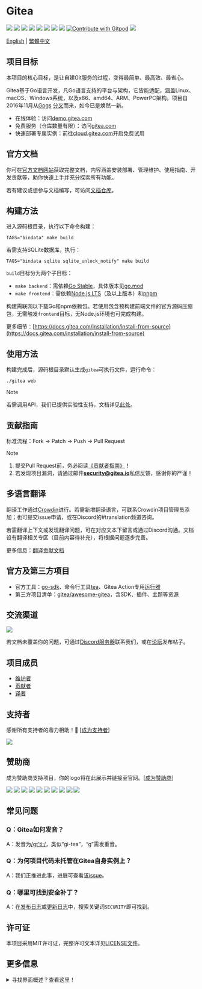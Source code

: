 # Gitea

[![](https://github.com/go-gitea/gitea/actions/workflows/release-nightly.yml/badge.svg?branch=main)](https://github.com/go-gitea/gitea/actions/workflows/release-nightly.yml?query=branch%3Amain "Release Nightly")
[![](https://img.shields.io/discord/322538954119184384.svg?logo=discord&logoColor=white&label=Discord&color=5865F2)](https://discord.gg/Gitea "Join the Discord chat at https://discord.gg/Gitea")
[![](https://goreportcard.com/badge/code.gitea.io/gitea)](https://goreportcard.com/report/code.gitea.io/gitea "Go Report Card")
[![](https://pkg.go.dev/badge/code.gitea.io/gitea?status.svg)](https://pkg.go.dev/code.gitea.io/gitea "GoDoc")
[![](https://img.shields.io/github/release/go-gitea/gitea.svg)](https://github.com/go-gitea/gitea/releases/latest "GitHub release")
[![](https://www.codetriage.com/go-gitea/gitea/badges/users.svg)](https://www.codetriage.com/go-gitea/gitea "Help Contribute to Open Source")
[![](https://opencollective.com/gitea/tiers/backers/badge.svg?label=backers&color=brightgreen)](https://opencollective.com/gitea "Become a backer/sponsor of gitea")
[![](https://img.shields.io/badge/License-MIT-blue.svg)](https://opensource.org/licenses/MIT "License: MIT")
[![Contribute with Gitpod](https://img.shields.io/badge/Contribute%20with-Gitpod-908a85?logo=gitpod&color=green)](https://gitpod.io/#https://github.com/go-gitea/gitea)
[![](https://badges.crowdin.net/gitea/localized.svg)](https://translate.gitea.com "Crowdin")

[English](./README.md) | [繁體中文](./README.zh-tw.md)

## 项目目标
本项目的核心目标，是让自建Git服务的过程，变得最简单、最高效、最省心。

Gitea基于Go语言开发，凡Go语言支持的平台与架构，它皆能适配，涵盖Linux、macOS、Windows系统，以及x86、amd64、ARM、PowerPC架构。项目自2016年11月从[Gogs](https://gogs.io) [分叉](https://blog.gitea.com/welcome-to-gitea/)而来，如今已是焕然一新。

- 在线体验：访问[demo.gitea.com](https://demo.gitea.com)
- 免费服务（仓库数量有限）：访问[gitea.com](https://gitea.com/user/login)
- 快速部署专属实例：前往[cloud.gitea.com](https://cloud.gitea.com)开启免费试用


## 官方文档
你可在[官方文档网站](https://docs.gitea.com/)获取完整文档，内容涵盖安装部署、管理维护、使用指南、开发贡献等，助你快速上手并充分探索所有功能。

若有建议或想参与文档编写，可访问[文档仓库](https://gitea.com/gitea/docs)。


## 构建方法
进入源码根目录，执行以下命令构建：

```
TAGS="bindata" make build
```

若需支持SQLite数据库，执行：

  ```
  TAGS="bindata sqlite sqlite_unlock_notify" make build
  ```

`build`目标分为两个子目标：

- `make backend`：需依赖[Go Stable](https://go.dev/dl/)，具体版本见[go.mod](/go.mod)
- `make frontend`：需依赖[Node.js LTS](https://nodejs.org/en/download/)（及以上版本）和[pnpm](https://pnpm.io/installation)

构建需联网以下载Go和npm依赖包。若使用包含预构建前端文件的官方源码压缩包，无需触发`frontend`目标，无Node.js环境也可完成构建。

更多细节：[https://docs.gitea.com/installation/install-from-source](https://docs.gitea.com/installation/install-from-source)


## 使用方法
构建完成后，源码根目录默认生成`gitea`可执行文件，运行命令：

```
./gitea web
```

> [!NOTE]
> 若需调用API，我们已提供实验性支持，文档详见[此处](https://docs.gitea.com/api)。


## 贡献指南
标准流程：Fork → Patch → Push → Pull Request

> [!NOTE]
> 1. 提交Pull Request前，务必阅读[《贡献者指南》](CONTRIBUTING.md)！
> 2. 若发现项目漏洞，请通过邮件**security@gitea.io**私信反馈，感谢你的严谨！


## 多语言翻译
翻译工作通过[Crowdin](https://translate.gitea.com)进行。若需新增翻译语言，可联系Crowdin项目管理员添加；也可提交issue申请，或在Discord的#translation频道咨询。

若需翻译上下文或发现翻译问题，可在对应文本下留言或通过Discord沟通。文档设有翻译相关专区（目前内容待补充），将根据问题逐步完善。

更多信息：[翻译贡献文档](https://docs.gitea.com/contributing/localization)


## 官方及第三方项目

- 官方工具：[go-sdk](https://gitea.com/gitea/go-sdk)、命令行工具[tea](https://gitea.com/gitea/tea)、Gitea Action专用[运行器](https://gitea.com/gitea/act_runner)
- 第三方项目清单：[gitea/awesome-gitea](https://gitea.com/gitea/awesome-gitea)，含SDK、插件、主题等资源


## 交流渠道

[![](https://img.shields.io/discord/322538954119184384.svg?logo=discord&logoColor=white&label=Discord&color=5865F2)](https://discord.gg/Gitea "Join the Discord chat at https://discord.gg/Gitea")


若文档未覆盖你的问题，可通过[Discord服务器](https://discord.gg/Gitea)联系我们，或在[论坛](https://forum.gitea.com/)发布帖子。


## 项目成员
- [维护者](https://github.com/orgs/go-gitea/people)
- [贡献者](https://github.com/go-gitea/gitea/graphs/contributors)
- [译者](options/locale/TRANSLATORS)


## 支持者
感谢所有支持者的鼎力相助！🙏 [[成为支持者](https://opencollective.com/gitea#backer)]

<a href="https://opencollective.com/gitea#backers" target="_blank"><img src="https://opencollective.com/gitea/backers.svg?width=890"></a>

## 赞助商
成为赞助商支持项目，你的logo将在此展示并链接至官网。[[成为赞助商](https://opencollective.com/gitea#sponsor)]

<a href="https://opencollective.com/gitea/sponsor/0/website" target="_blank"><img src="https://opencollective.com/gitea/sponsor/0/avatar.svg"></a>
<a href="https://opencollective.com/gitea/sponsor/1/website" target="_blank"><img src="https://opencollective.com/gitea/sponsor/1/avatar.svg"></a>
<a href="https://opencollective.com/gitea/sponsor/2/website" target="_blank"><img src="https://opencollective.com/gitea/sponsor/2/avatar.svg"></a>
<a href="https://opencollective.com/gitea/sponsor/3/website" target="_blank"><img src="https://opencollective.com/gitea/sponsor/3/avatar.svg"></a>
<a href="https://opencollective.com/gitea/sponsor/4/website" target="_blank"><img src="https://opencollective.com/gitea/sponsor/4/avatar.svg"></a>
<a href="https://opencollective.com/gitea/sponsor/5/website" target="_blank"><img src="https://opencollective.com/gitea/sponsor/5/avatar.svg"></a>
<a href="https://opencollective.com/gitea/sponsor/6/website" target="_blank"><img src="https://opencollective.com/gitea/sponsor/6/avatar.svg"></a>
<a href="https://opencollective.com/gitea/sponsor/7/website" target="_blank"><img src="https://opencollective.com/gitea/sponsor/7/avatar.svg"></a>
<a href="https://opencollective.com/gitea/sponsor/8/website" target="_blank"><img src="https://opencollective.com/gitea/sponsor/8/avatar.svg"></a>
<a href="https://opencollective.com/gitea/sponsor/9/website" target="_blank"><img src="https://opencollective.com/gitea/sponsor/9/avatar.svg"></a>

## 常见问题
### Q：Gitea如何发音？
A：发音为[/ɡɪ’ti:/](https://youtu.be/EM71-2uDAoY)，类似“gi-tea”，“g”需发重音。

### Q：为何项目代码未托管在Gitea自身实例上？
A：我们正推进此事，进展可查看[该issue](https://github.com/go-gitea/gitea/issues/1029)。

### Q：哪里可找到安全补丁？
A：在[发布日志](https://github.com/go-gitea/gitea/releases)或[更新日志](https://github.com/go-gitea/gitea/blob/main/CHANGELOG.md)中，搜索关键词`SECURITY`即可找到。


## 许可证
本项目采用MIT许可证，完整许可文本详见[LICENSE文件](https://github.com/go-gitea/gitea/blob/main/LICENSE)。


## 更多信息
<details>
<summary>寻找界面概述？查看这里！</summary>

### 登录/注册页面

![Login](https://dl.gitea.com/screenshots/login.png)
![Register](https://dl.gitea.com/screenshots/register.png)

### 用户仪表板

![Home](https://dl.gitea.com/screenshots/home.png)
![Issues](https://dl.gitea.com/screenshots/issues.png)
![Pull Requests](https://dl.gitea.com/screenshots/pull_requests.png)
![Milestones](https://dl.gitea.com/screenshots/milestones.png)

### 用户资料

![Profile](https://dl.gitea.com/screenshots/user_profile.png)

### 探索

![Repos](https://dl.gitea.com/screenshots/explore_repos.png)
![Users](https://dl.gitea.com/screenshots/explore_users.png)
![Orgs](https://dl.gitea.com/screenshots/explore_orgs.png)

### 仓库

![Home](https://dl.gitea.com/screenshots/repo_home.png)
![Commits](https://dl.gitea.com/screenshots/repo_commits.png)
![Branches](https://dl.gitea.com/screenshots/repo_branches.png)
![Labels](https://dl.gitea.com/screenshots/repo_labels.png)
![Milestones](https://dl.gitea.com/screenshots/repo_milestones.png)
![Releases](https://dl.gitea.com/screenshots/repo_releases.png)
![Tags](https://dl.gitea.com/screenshots/repo_tags.png)

#### 仓库问题

![List](https://dl.gitea.com/screenshots/repo_issues.png)
![Issue](https://dl.gitea.com/screenshots/repo_issue.png)

#### 仓库拉取请求

![List](https://dl.gitea.com/screenshots/repo_pull_requests.png)
![Pull Request](https://dl.gitea.com/screenshots/repo_pull_request.png)
![File](https://dl.gitea.com/screenshots/repo_pull_request_file.png)
![Commits](https://dl.gitea.com/screenshots/repo_pull_request_commits.png)

#### 仓库操作

![List](https://dl.gitea.com/screenshots/repo_actions.png)
![Details](https://dl.gitea.com/screenshots/repo_actions_run.png)

#### 仓库活动

![Activity](https://dl.gitea.com/screenshots/repo_activity.png)
![Contributors](https://dl.gitea.com/screenshots/repo_contributors.png)
![Code Frequency](https://dl.gitea.com/screenshots/repo_code_frequency.png)
![Recent Commits](https://dl.gitea.com/screenshots/repo_recent_commits.png)

### 组织

![Home](https://dl.gitea.com/screenshots/org_home.png)

</details>
